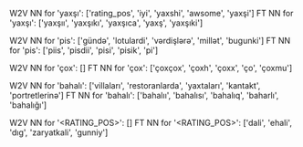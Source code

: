 W2V NN for 'yaxşı': ['rating_pos', 'iyi', 'yaxshi', 'awsome', 'yaxşi']
FT NN for 'yaxşı': ['yaxşıı', 'yaxşıkı', 'yaxşıca', 'yaxş', 'yaxşıki']

W2V NN for 'pis': ['gündә', 'lotulardi', 'vərdişlərə', 'millәt', 'bugunki']
FT NN for 'pis': ['piis', 'pisdii', 'pisi', 'pisik', 'pi']

W2V NN for 'çox': []
FT NN for 'çox': ['çoxçox', 'çoxh', 'çoxx', 'ço', 'çoxmu']

W2V NN for 'bahalı': ['villaları', 'restoranlarda', 'yaxtaları', 'kantakt', 'portretlerinə']
FT NN for 'bahalı': ['bahalıı', 'bahalısı', 'bahalıq', 'baharlı', 'bahalığı']

W2V NN for '<RATING_POS>': []
FT NN for '<RATING_POS>': ['dali', 'ehali', 'dıg', 'zaryatkali', 'gunniy']
